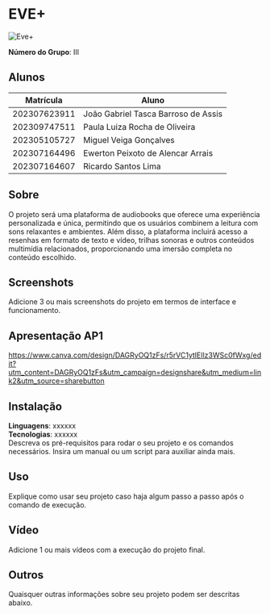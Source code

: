 # EVE+ 

![Eve+](https://static.wikia.nocookie.net/rijon/images/6/6a/133.gif/revision/latest/thumbnail/width/360/height/360?cb=20231209120806 "Image Title")

**Número do Grupo**: III<br>


## Alunos
|Matrícula | Aluno |
| -- | -- |
| 202307623911  |  João Gabriel Tasca Barroso de Assis |
| 202309747511  |  Paula Luiza Rocha de Oliveira |
| 202305105727  |  Miguel Veiga Gonçalves |
| 202307164496  |  Ewerton Peixoto de Alencar Arrais |
| 202307164607  |  Ricardo Santos Lima |


## Sobre 
O projeto será uma plataforma de audiobooks que oferece uma experiência personalizada e única, permitindo que os usuários combinem a leitura com sons relaxantes e ambientes. Além disso, a plataforma incluirá acesso a resenhas em formato de texto e vídeo, trilhas sonoras e outros conteúdos multimídia relacionados, proporcionando uma imersão completa no conteúdo escolhido.

## Screenshots
Adicione 3 ou mais screenshots do projeto em termos de interface e funcionamento.

## Apresentação AP1  
https://www.canva.com/design/DAGRyOQ1zFs/r5rVC1ytlEIlz3WSc0fWxg/edit?utm_content=DAGRyOQ1zFs&utm_campaign=designshare&utm_medium=link2&utm_source=sharebutton

## Instalação 
**Linguagens**: xxxxxx<br>
**Tecnologias**: xxxxxx<br>
Descreva os pré-requisitos para rodar o seu projeto e os comandos necessários.
Insira um manual ou um script para auxiliar ainda mais.

## Uso 
Explique como usar seu projeto caso haja algum passo a passo após o comando de execução.

## Vídeo
Adicione 1 ou mais vídeos com a execução do projeto final.

## Outros 
Quaisquer outras informações sobre seu projeto podem ser descritas abaixo.
